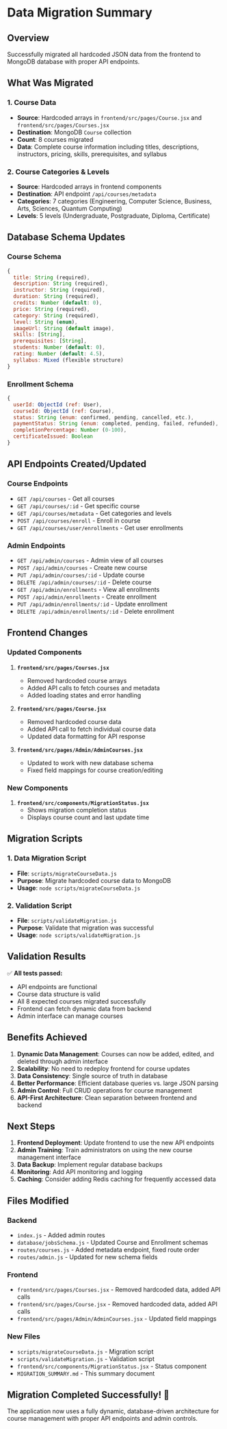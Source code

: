 # Data Migration Summary

## Overview
Successfully migrated all hardcoded JSON data from the frontend to MongoDB database with proper API endpoints.

## What Was Migrated

### 1. Course Data
- **Source**: Hardcoded arrays in `frontend/src/pages/Course.jsx` and `frontend/src/pages/Courses.jsx`
- **Destination**: MongoDB `Course` collection
- **Count**: 8 courses migrated
- **Data**: Complete course information including titles, descriptions, instructors, pricing, skills, prerequisites, and syllabus

### 2. Course Categories & Levels
- **Source**: Hardcoded arrays in frontend components
- **Destination**: API endpoint `/api/courses/metadata`
- **Categories**: 7 categories (Engineering, Computer Science, Business, Arts, Sciences, Quantum Computing)
- **Levels**: 5 levels (Undergraduate, Postgraduate, Diploma, Certificate)

## Database Schema Updates

### Course Schema
```javascript
{
  title: String (required),
  description: String (required),
  instructor: String (required),
  duration: String (required),
  credits: Number (default: 0),
  price: String (required),
  category: String (required),
  level: String (enum),
  imageUrl: String (default image),
  skills: [String],
  prerequisites: [String],
  students: Number (default: 0),
  rating: Number (default: 4.5),
  syllabus: Mixed (flexible structure)
}
```

### Enrollment Schema
```javascript
{
  userId: ObjectId (ref: User),
  courseId: ObjectId (ref: Course),
  status: String (enum: confirmed, pending, cancelled, etc.),
  paymentStatus: String (enum: completed, pending, failed, refunded),
  completionPercentage: Number (0-100),
  certificateIssued: Boolean
}
```

## API Endpoints Created/Updated

### Course Endpoints
- `GET /api/courses` - Get all courses
- `GET /api/courses/:id` - Get specific course
- `GET /api/courses/metadata` - Get categories and levels
- `POST /api/courses/enroll` - Enroll in course
- `GET /api/courses/user/enrollments` - Get user enrollments

### Admin Endpoints
- `GET /api/admin/courses` - Admin view of all courses
- `POST /api/admin/courses` - Create new course
- `PUT /api/admin/courses/:id` - Update course
- `DELETE /api/admin/courses/:id` - Delete course
- `GET /api/admin/enrollments` - View all enrollments
- `POST /api/admin/enrollments` - Create enrollment
- `PUT /api/admin/enrollments/:id` - Update enrollment
- `DELETE /api/admin/enrollments/:id` - Delete enrollment

## Frontend Changes

### Updated Components
1. **`frontend/src/pages/Courses.jsx`**
   - Removed hardcoded course arrays
   - Added API calls to fetch courses and metadata
   - Added loading states and error handling

2. **`frontend/src/pages/Course.jsx`**
   - Removed hardcoded course data
   - Added API call to fetch individual course data
   - Updated data formatting for API response

3. **`frontend/src/pages/Admin/AdminCourses.jsx`**
   - Updated to work with new database schema
   - Fixed field mappings for course creation/editing

### New Components
1. **`frontend/src/components/MigrationStatus.jsx`**
   - Shows migration completion status
   - Displays course count and last update time

## Migration Scripts

### 1. Data Migration Script
- **File**: `scripts/migrateCourseData.js`
- **Purpose**: Migrate hardcoded course data to MongoDB
- **Usage**: `node scripts/migrateCourseData.js`

### 2. Validation Script
- **File**: `scripts/validateMigration.js`
- **Purpose**: Validate that migration was successful
- **Usage**: `node scripts/validateMigration.js`

## Validation Results

✅ **All tests passed:**
- API endpoints are functional
- Course data structure is valid
- All 8 expected courses migrated successfully
- Frontend can fetch dynamic data from backend
- Admin interface can manage courses

## Benefits Achieved

1. **Dynamic Data Management**: Courses can now be added, edited, and deleted through admin interface
2. **Scalability**: No need to redeploy frontend for course updates
3. **Data Consistency**: Single source of truth in database
4. **Better Performance**: Efficient database queries vs. large JSON parsing
5. **Admin Control**: Full CRUD operations for course management
6. **API-First Architecture**: Clean separation between frontend and backend

## Next Steps

1. **Frontend Deployment**: Update frontend to use the new API endpoints
2. **Admin Training**: Train administrators on using the new course management interface
3. **Data Backup**: Implement regular database backups
4. **Monitoring**: Add API monitoring and logging
5. **Caching**: Consider adding Redis caching for frequently accessed data

## Files Modified

### Backend
- `index.js` - Added admin routes
- `database/jobsSchema.js` - Updated Course and Enrollment schemas
- `routes/courses.js` - Added metadata endpoint, fixed route order
- `routes/admin.js` - Updated for new schema fields

### Frontend
- `frontend/src/pages/Courses.jsx` - Removed hardcoded data, added API calls
- `frontend/src/pages/Course.jsx` - Removed hardcoded data, added API calls
- `frontend/src/pages/Admin/AdminCourses.jsx` - Updated field mappings

### New Files
- `scripts/migrateCourseData.js` - Migration script
- `scripts/validateMigration.js` - Validation script
- `frontend/src/components/MigrationStatus.jsx` - Status component
- `MIGRATION_SUMMARY.md` - This summary document

## Migration Completed Successfully! 🎉

The application now uses a fully dynamic, database-driven architecture for course management with proper API endpoints and admin controls.